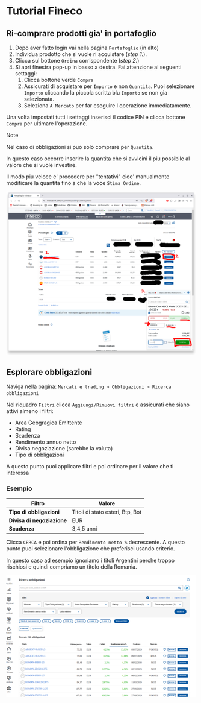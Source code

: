 # Tutorial Fineco




## Ri-comprare prodotti gia' in portafoglio
1. Dopo aver fatto login vai nella pagina `Portafoglio` (in alto)
2. Individua prodotto che si vuole ri acquistare (*step 1.*).
3. Clicca sul bottone `Ordina` corrispondente (*step 2.*)
4. Si apri finestra pop-up in basso a destra.
  Fai attenzione ai seguenti settaggi:
    1. Clicca bottone verde `Compra`
    2. Assicurati di acquistare per `Importo` e non `Quantita`. Puoi selezionare `Importo` cliccando la piccola scritta blu `Importo` se non gia selezionata.
    3. Seleziona `A Mercato` per far eseguire l operazione immediatamente.

Una volta impostati tutti i settaggi inserisci il codice PIN e clicca bottone `Compra` per ultimare l'operazione.

> [!NOTE]
> Nel caso di obbligazioni si puo solo comprare per `Quantita`.
> 
> In questo caso occorre inserire la quantita che si avvicini il piu possibile al valore che si vuole investire.
> 
> Il modo piu veloce e' procedere per "tentativi" cioe' manualmente modificare la quantita fino a che la voce `Stima Ordine`.



![buy etf](https://github.com/clarkmaio/TutorialFineco/blob/main/assets/tutorial_fineco_1.png?raw=true)


## Esplorare obbligazioni
Naviga nella pagina:
`Mercati e trading > Obbligazioni > Ricerca obbligazioni`

Nel riquadro `Filtri`  clicca `Aggiungi/Rimuovi filtri` e assicurati che siano attivi almeno i filtri:
- Area Geogragica Emittente
- Rating
- Scadenza
- Rendimento annuo netto
- Divisa negoziazione (sarebbe la valuta)
- Tipo di obbligazioni

A questo punto puoi applicare filtri e poi ordinare per il valore che ti interessa

### Esempio

| Filtro | Valore |
| ---- | ---- |
| **Tipo di obbligazioni** | Titoli di stato esteri, Btp, Bot |
| **Divisa di negoziazione** | EUR |
| **Scadenza** | 3,4,5 anni |

Clicca `CERCA` e poi ordina per `Rendimento netto %` decrescente.
A questo punto puoi selezionare l'obbligazione che preferisci usando criterio.

In questo caso ad esempio ignoriamo i titoli Argentini perche troppo rischiosi e quindi compriamo un titolo della Romania.

![buy etf](https://github.com/clarkmaio/TutorialFineco/blob/main/assets/tutorial_fineco_obbligazioni_1.png?raw=true)
